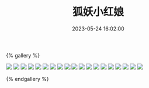 ﻿---
title: 狐妖小红娘
date: 2023-05-24 16:02:00
comments: false
---

{% gallery %}

![](https://cdn.jsdelivr.net/gh/1405720461/images@master/Fox_Spirit_Matchmaker/1.webp)
![](https://cdn.jsdelivr.net/gh/1405720461/images@master/Fox_Spirit_Matchmaker/2.webp)
![](https://cdn.jsdelivr.net/gh/1405720461/images@master/Fox_Spirit_Matchmaker/3.webp)
![](https://cdn.jsdelivr.net/gh/1405720461/images@master/Fox_Spirit_Matchmaker/4.webp)
![](https://cdn.jsdelivr.net/gh/1405720461/images@master/Fox_Spirit_Matchmaker/5.webp)
![](https://cdn.jsdelivr.net/gh/1405720461/images@master/Fox_Spirit_Matchmaker/6.webp)
![](https://cdn.jsdelivr.net/gh/1405720461/images@master/Fox_Spirit_Matchmaker/7.webp)
![](https://cdn.jsdelivr.net/gh/1405720461/images@master/Fox_Spirit_Matchmaker/8.webp)
![](https://cdn.jsdelivr.net/gh/1405720461/images@master/Fox_Spirit_Matchmaker/9.webp)
![](https://cdn.jsdelivr.net/gh/1405720461/images@master/Fox_Spirit_Matchmaker/10.webp)
![](https://cdn.jsdelivr.net/gh/1405720461/images@master/Fox_Spirit_Matchmaker/11.webp)
![](https://cdn.jsdelivr.net/gh/1405720461/images@master/Fox_Spirit_Matchmaker/12.webp)
![](https://cdn.jsdelivr.net/gh/1405720461/images@master/Fox_Spirit_Matchmaker/13.webp)
![](https://cdn.jsdelivr.net/gh/1405720461/images@master/Fox_Spirit_Matchmaker/14.webp)
![](https://cdn.jsdelivr.net/gh/1405720461/images@master/Fox_Spirit_Matchmaker/15.webp)
![](https://cdn.jsdelivr.net/gh/1405720461/images@master/Fox_Spirit_Matchmaker/16.webp)
![](https://cdn.jsdelivr.net/gh/1405720461/images@master/Fox_Spirit_Matchmaker/17.webp)
![](https://cdn.jsdelivr.net/gh/1405720461/images@master/Fox_Spirit_Matchmaker/18.webp)
![](https://cdn.jsdelivr.net/gh/1405720461/images@master/Fox_Spirit_Matchmaker/19.webp)

{% endgallery %}
